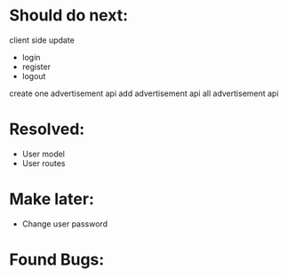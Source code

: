 # Should do next:

client side update

- login
- register
- logout

create one advertisement api
add advertisement api
all advertisement api

# Resolved:

- User model
- User routes

# Make later:

- Change user password

# Found Bugs:
